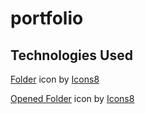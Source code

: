 # portfolio

## Technologies Used

<a target="_blank" href="https://icons8.com/icon/44005/folder">Folder</a> icon by <a target="_blank" href="https://icons8.com">Icons8</a>

<a target="_blank" href="https://icons8.com/icon/44032/opened-folder">Opened Folder</a> icon by <a target="_blank" href="https://icons8.com">Icons8</a>